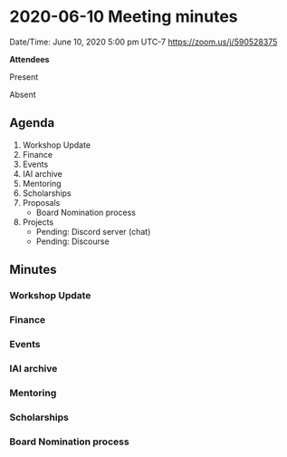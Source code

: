 # 2020-06-10 Meeting minutes

Date/Time: June 10, 2020 5:00 pm UTC-7
https://zoom.us/j/590528375

**Attendees**

Present

Absent

## Agenda
1. Workshop Update
1. Finance
1. Events
1. IAI archive
1. Mentoring
1. Scholarships
1. Proposals
   - Board Nomination process
1. Projects
   - Pending: Discord server (chat)
   - Pending: Discourse

## Minutes

### Workshop Update

### Finance

### Events

### IAI archive

### Mentoring

### Scholarships

### Board Nomination process

